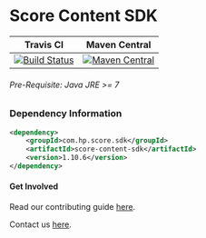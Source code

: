 Score Content SDK
=================

| Travis CI | Maven Central |
| ----- | -----|
| [![Build Status](https://travis-ci.org/CloudSlang/score-content-sdk.svg?branch=master)](https://travis-ci.org/CloudSlang/score-content-sdk) | [![Maven Central](https://maven-badges.herokuapp.com/maven-central/com.hp.score.sdk/score-content-sdk/badge.svg)](https://maven-badges.herokuapp.com/maven-central/com.hp.score.sdk/score-content-sdk) |

###### Pre-Requisite: Java JRE >= 7

### Dependency Information

```xml
<dependency>
    <groupId>com.hp.score.sdk</groupId>
    <artifactId>score-content-sdk</artifactId>
    <version>1.10.6</version>
</dependency>
```

#### Get Involved

Read our contributing guide [here](CONTRIBUTING.md).

Contact us [here](mailto:support@cloudslang.io).
